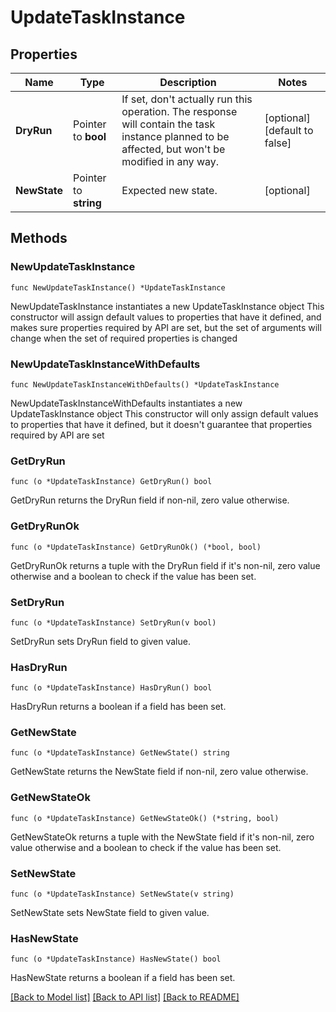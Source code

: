 <!--
 Licensed to the Apache Software Foundation (ASF) under one
 or more contributor license agreements.  See the NOTICE file
 distributed with this work for additional information
 regarding copyright ownership.  The ASF licenses this file
 to you under the Apache License, Version 2.0 (the
 "License"); you may not use this file except in compliance
 with the License.  You may obtain a copy of the License at

   http://www.apache.org/licenses/LICENSE-2.0

 Unless required by applicable law or agreed to in writing,
 software distributed under the License is distributed on an
 "AS IS" BASIS, WITHOUT WARRANTIES OR CONDITIONS OF ANY
 KIND, either express or implied.  See the License for the
 specific language governing permissions and limitations
 under the License.
 -->

# UpdateTaskInstance

## Properties

Name | Type | Description | Notes
------------ | ------------- | ------------- | -------------
**DryRun** | Pointer to **bool** | If set, don&#39;t actually run this operation. The response will contain the task instance planned to be affected, but won&#39;t be modified in any way.  | [optional] [default to false]
**NewState** | Pointer to **string** | Expected new state. | [optional] 

## Methods

### NewUpdateTaskInstance

`func NewUpdateTaskInstance() *UpdateTaskInstance`

NewUpdateTaskInstance instantiates a new UpdateTaskInstance object
This constructor will assign default values to properties that have it defined,
and makes sure properties required by API are set, but the set of arguments
will change when the set of required properties is changed

### NewUpdateTaskInstanceWithDefaults

`func NewUpdateTaskInstanceWithDefaults() *UpdateTaskInstance`

NewUpdateTaskInstanceWithDefaults instantiates a new UpdateTaskInstance object
This constructor will only assign default values to properties that have it defined,
but it doesn't guarantee that properties required by API are set

### GetDryRun

`func (o *UpdateTaskInstance) GetDryRun() bool`

GetDryRun returns the DryRun field if non-nil, zero value otherwise.

### GetDryRunOk

`func (o *UpdateTaskInstance) GetDryRunOk() (*bool, bool)`

GetDryRunOk returns a tuple with the DryRun field if it's non-nil, zero value otherwise
and a boolean to check if the value has been set.

### SetDryRun

`func (o *UpdateTaskInstance) SetDryRun(v bool)`

SetDryRun sets DryRun field to given value.

### HasDryRun

`func (o *UpdateTaskInstance) HasDryRun() bool`

HasDryRun returns a boolean if a field has been set.

### GetNewState

`func (o *UpdateTaskInstance) GetNewState() string`

GetNewState returns the NewState field if non-nil, zero value otherwise.

### GetNewStateOk

`func (o *UpdateTaskInstance) GetNewStateOk() (*string, bool)`

GetNewStateOk returns a tuple with the NewState field if it's non-nil, zero value otherwise
and a boolean to check if the value has been set.

### SetNewState

`func (o *UpdateTaskInstance) SetNewState(v string)`

SetNewState sets NewState field to given value.

### HasNewState

`func (o *UpdateTaskInstance) HasNewState() bool`

HasNewState returns a boolean if a field has been set.


[[Back to Model list]](../README.md#documentation-for-models) [[Back to API list]](../README.md#documentation-for-api-endpoints) [[Back to README]](../README.md)


